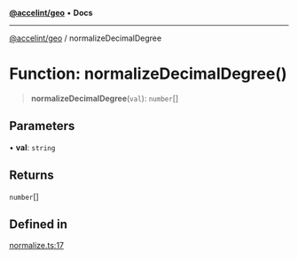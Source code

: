 [**@accelint/geo**](../README.md) • **Docs**

***

[@accelint/geo](../README.md) / normalizeDecimalDegree

# Function: normalizeDecimalDegree()

> **normalizeDecimalDegree**(`val`): `number`[]

## Parameters

• **val**: `string`

## Returns

`number`[]

## Defined in

[normalize.ts:17](https://github.com/gohypergiant/standard-toolkit/blob/7f574e64e57e697a3e2daabb1b78393aca67cb22/packages/geo/src/coordinates/normalize.ts#L17)
